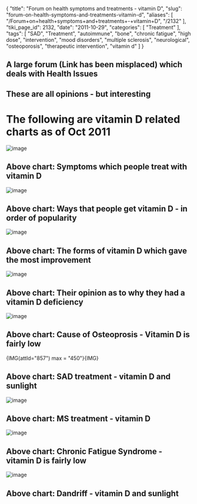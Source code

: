 {
    "title": "Forum on health symptoms and treatments - vitamin D",
    "slug": "forum-on-health-symptoms-and-treatments-vitamin-d",
    "aliases": [
        "/Forum+on+health+symptoms+and+treatments+-+vitamin+D",
        "/2132"
    ],
    "tiki_page_id": 2132,
    "date": "2011-10-29",
    "categories": [
        "Treatment"
    ],
    "tags": [
        "SAD",
        "Treatment",
        "autoimmune",
        "bone",
        "chronic fatigue",
        "high dose",
        "intervention",
        "mood disorders",
        "multiple sclerosis",
        "neurological",
        "osteoporosis",
        "therapeutic intervention",
        "vitamin d"
    ]
}


## A large forum (Link has been misplaced) which deals with Health Issues

## These are all opinions - but interesting

# The following are vitamin D related charts as of Oct 2011

<img src="https://d378j1rmrlek7x.cloudfront.net/attachments/png/ct-symptoms.png" alt="image" style="max-width: 450px;">

## Above chart: Symptoms which people treat with vitamin D

<img src="https://d378j1rmrlek7x.cloudfront.net/attachments/png/ct-treatment-by-popularity.png" alt="image" style="max-width: 450px;">

## Above chart: Ways that people get vitamin D - in order of popularity

<img src="https://d378j1rmrlek7x.cloudfront.net/attachments/png/ct-treatment-by-most-improvement.png" alt="image" style="max-width: 450px;">

## Above chart: The forms of vitamin D which gave the most improvement

<img src="https://d378j1rmrlek7x.cloudfront.net/attachments/png/ct-cause.png" alt="image" style="max-width: 450px;">

## Above chart: Their opinion as to why they had a vitamin D deficiency

<img src="https://d378j1rmrlek7x.cloudfront.net/attachments/png/ct-cause-osteoporosis.png" alt="image" style="max-width: 450px;">

## Above chart: Cause of Osteoprosis - Vitamin D is fairly low

{IMG(attId="857") max = "450"}{IMG}

## Above chart: SAD treatment - vitamin D and sunlight

<img src="https://d378j1rmrlek7x.cloudfront.net/attachments/png/ct-ms-treat.png" alt="image" style="max-width: 450px;">

## Above chart: MS treatment - vitamin D

<img src="https://d378j1rmrlek7x.cloudfront.net/attachments/png/ct-chronic-fatigue-syndrome.png" alt="image" style="max-width: 450px;">

## Above chart: Chronic Fatigue Syndrome - vitamin D is fairly low

<img src="https://d378j1rmrlek7x.cloudfront.net/attachments/png/ct-dandriff.png" alt="image" style="max-width: 450px;">

## Above chart: Dandriff - vitamin D and sunlight